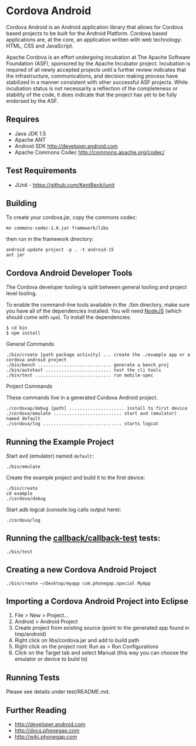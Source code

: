 Cordova Android
===============

Cordova Android is an Android application library that allows for Cordova based projects to be built for the Android Platform. Cordova based applications are, at the core, an application written with web technology: HTML, CSS and JavaScript.

Apache Cordova is an effort undergoing incubation at The Apache Software Foundation (ASF), sponsored by the Apache Incubator project. Incubation is required of all newly accepted projects until a further review indicates that the infrastructure, communications, and decision making process have stabilized in a manner consistent with other successful ASF projects. While incubation status is not necessarily a reflection of the completeness or stability of the code, it does indicate that the project has yet to be fully endorsed by the ASF.

Requires
--------

-   Java JDK 1.5
-   Apache ANT
-   Android SDK <http://developer.android.com>
-   Apache Commons Codec <http://commons.apache.org/codec/>

Test Requirements
-----------------

-   JUnit - <https://github.com/KentBeck/junit>

Building
--------

To create your cordova.jar, copy the commons codec:

    mv commons-codec-1.6.jar framework/libs

then run in the framework directory:

    android update project -p . -t android-15
    ant jar

Cordova Android Developer Tools
-------------------------------

The Cordova developer tooling is split between general tooling and project level tooling.

To enable the command-line tools available in the ./bin directory, make sure you have all of the dependencies installed. You will need [NodeJS](http://nodejs.org) (which should come with `npm`). To install the dependencies:

    $ cd bin
    $ npm install

General Commands

    ./bin/create [path package activity] ... create the ./example app or a cordova android project
    ./bin/bench ............................ generate a bench proj
    ./bin/autotest ......................... test the cli tools
    ./bin/test ............................. run mobile-spec

Project Commands

These commands live in a generated Cordova Android project.

    ./cordovap/debug [path] ..................... install to first device
    ./cordova/emulate .......................... start avd (emulator) named default
    ./cordova/log .............................. starts logcat

Running the Example Project
---------------------------

Start avd (emulator) named `default`:

    ./bin/emulate

Create the example project and build it to the first device:

    ./bin/create
    cd example
    ./cordova/debug

Start adb logcat (console.log calls output here):

    ./cordova/log

Running the [callback/callback-test](http://github.com/callback/callback-test) tests:
-------------------------------------------------------------------------------------

    ./bin/test

Creating a new Cordova Android Project
--------------------------------------

    ./bin/create ~/Desktop/myapp com.phonegap.special MyApp

Importing a Cordova Android Project into Eclipse
------------------------------------------------

1.  File &gt; New &gt; Project…
2.  Android &gt; Android Project
3.  Create project from existing source (point to the generated app found in tmp/android)
4.  Right click on libs/cordova.jar and add to build path
5.  Right click on the project root: Run as &gt; Run Configurations
6.  Click on the Target tab and select Manual (this way you can choose the emulator or device to build to)

Running Tests
-------------

Please see details under test/README.md.

Further Reading
---------------

-   <http://developer.android.com>
-   <http://docs.phonegap.com>
-   <http://wiki.phonegap.com>
